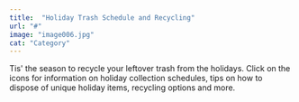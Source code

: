 ```yaml
---
title:  "Holiday Trash Schedule and Recycling"
url: "#"
image: "image006.jpg"
cat: "Category"
---
```


Tis' the season to recycle your leftover trash from the holidays. Click on the icons for information on holiday collection schedules, tips on how to dispose of unique holiday items, recycling options and more.
